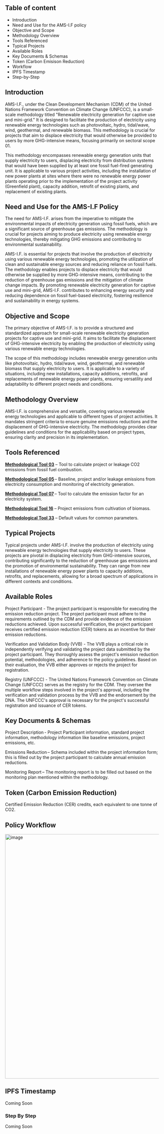 ## Table of content
<!-- TOC -->

- Introduction
- Need and Use for the AMS-I.F policy
- Objective and Scope
- Methodology Overview
- Tools Referenced
- Typical Projects
- Available Roles
- Key Documents & Schemas
- Token (Carbon Emisison Reduction)
- Workflow
- IPFS Timestamp
- Step-by-Step
  
<!-- /TOC -->

## Introduction

AMS-I.F., under the Clean Development Mechanism (CDM) of the United Nations Framework Convention on Climate Change (UNFCCC), is a small-scale methodology titled "Renewable electricity generation for captive use and mini-grid." It is designed to facilitate the production of electricity using renewable energy technologies such as photovoltaic, hydro, tidal/wave, wind, geothermal, and renewable biomass. This methodology is crucial for projects that aim to displace electricity that would otherwise be provided to users by more GHG-intensive means, focusing primarily on sectoral scope 01. 

This methodology encompasses renewable energy generation units that supply electricity to users, displacing electricity from distribution systems that would have been supplied by at least one fossil fuel-fired generating unit. It is applicable to various project activities, including the installation of new power plants at sites where there were no renewable energy power plants operating prior to the implementation of the project activity (Greenfield plant), capacity addition, retrofit of existing plants, and replacement of existing plants.  

## Need and Use for the AMS-I.F Policy

The need for AMS-I.F. arises from the imperative to mitigate the environmental impacts of electricity generation using fossil fuels, which are a significant source of greenhouse gas emissions. The methodology is crucial for projects aiming to produce electricity using renewable energy technologies, thereby mitigating GHG emissions and contributing to environmental sustainability. 

AMS-I.F. is essential for projects that involve the production of electricity using various renewable energy technologies, promoting the utilization of clean and sustainable energy sources and reducing reliance on fossil fuels. The methodology enables projects to displace electricity that would otherwise be supplied by more GHG-intensive means, contributing to the reduction of greenhouse gas emissions and the mitigation of climate change impacts. By promoting renewable electricity generation for captive use and mini-grid, AMS-I.F. contributes to enhancing energy security and reducing dependence on fossil fuel-based electricity, fostering resilience and sustainability in energy systems. 

## Objective and Scope

The primary objective of AMS-I.F. is to provide a structured and standardized approach for small-scale renewable electricity generation projects for captive use and mini-grid. It aims to facilitate the displacement of GHG-intensive electricity by enabling the production of electricity using various renewable energy technologies. 

The scope of this methodology includes renewable energy generation units like photovoltaic, hydro, tidal/wave, wind, geothermal, and renewable biomass that supply electricity to users. It is applicable to a variety of situations, including new installations, capacity additions, retrofits, and replacements of renewable energy power plants, ensuring versatility and adaptability to different project needs and conditions. 

## Methodology Overview

AMS-I.F. is comprehensive and versatile, covering various renewable energy technologies and applicable to different types of project activities. It mandates stringent criteria to ensure genuine emissions reductions and the displacement of GHG-intensive electricity. The methodology provides clear guidelines and conditions for the applicability based on project types, ensuring clarity and precision in its implementation.  

## Tools Referenced

**[Methodological Tool 03](https://github.com/hashgraph/guardian/blob/main/Methodology%20Library/CDM/Tools/Tool%2003/readme.md)** – Tool to calculate project or leakage CO2 emissions from fossil fuel combustion. 

**[Methodological Tool 05](https://github.com/hashgraph/guardian/blob/main/Methodology%20Library/CDM/Tools/Tool%2005/readme.md)** – Baseline, project and/or leakage emissions from electricity consumption and monitoring of electricity generation. 

**[Methodological Tool 07](https://github.com/hashgraph/guardian/blob/main/Methodology%20Library/CDM/Tools/Tool%2007/readme.md)** – Tool to calculate the emission factor for an electricity system.  

**[Methodological Tool 16](https://github.com/hashgraph/guardian/blob/main/Methodology%20Library/CDM/Tools/Tool%2016/readme.md)** – Project emissions from cultivation of biomass.  

**[Methodological Tool 33](https://github.com/hashgraph/guardian/blob/main/Methodology%20Library/CDM/Tools/Tool%2033/readme.md)** – Default values for common parameters.  

## Typical Projects

Typical projects under AMS-I.F. involve the production of electricity using renewable energy technologies that supply electricity to users. These projects are pivotal in displacing electricity from GHG-intensive sources, contributing significantly to the reduction of greenhouse gas emissions and the promotion of environmental sustainability. They can range from new installations of renewable energy power plants to capacity additions, retrofits, and replacements, allowing for a broad spectrum of applications in different contexts and conditions.  

## Available Roles

Project Participant - The project participant is responsible for executing the emission reduction project. The project participant must adhere to the requirements outlined by the CDM and provide evidence of the emission reductions achieved. Upon successful verification, the project participant receives certified emission reduction (CER) tokens as an incentive for their emission reductions. 

Verification and Validation Body (VVB) - The VVB plays a critical role in independently verifying and validating the project data submitted by the project participant. They thoroughly assess the project's emission reduction potential, methodologies, and adherence to the policy guidelines. Based on their evaluation, the VVB either approves or rejects the project for registration. 

Registry (UNFCCC) - The United Nations Framework Convention on Climate Change (UNFCCC) serves as the registry for the CDM. They oversee the multiple workflow steps involved in the project's approval, including the verification and validation process by the VVB and the endorsement by the DNA. The UNFCCC's approval is necessary for the project's successful registration and issuance of CER tokens. 

## Key Documents & Schemas

Project Description - Project Participant information, standard project information, methodology information like baseline emissions, project emissions, etc. 

Emissions Reduction – Schema included within the project information form; this is filled out by the project participant to calculate annual emission reductions. 

Monitoring Report – The monitoring report is to be filled out based on the monitoring plan mentioned within the methodology. 

## Token (Carbon Emission Reduction)

Certified Emission Reduction (CER) credits, each equivalent to one tonne of CO2. 

## Policy Workflow

<img width="800" alt="image" src="https://github.com/hashgraph/guardian/assets/79293833/ab85e0e0-2ee2-4319-9aab-556eee29ca3f">

## IPFS Timestamp

Coming Soon

### Step By Step 

Coming Soon

